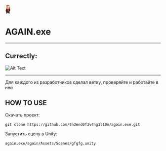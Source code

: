 ![Alt Text](https://github.com/th3end0f3v4ng3l10n/again.exe/blob/master/happy_new_year.png)<h1>                AGAIN.exe </h1>

----

<h2>Currectly: </h2>

![Alt Text](https://github.com/th3end0f3v4ng3l10n/again.exe/blob/master/ezgif.com-video-to-gif.gif)


----

Для каждого из разработчиков сделал ветку, проверяйте и работайте в ней


<h2>HOW TO USE </h2>

Скачать проект:

	git clone https://github.com/th3end0f3v4ng3l10n/again.exe.git
	
Запустить сцену в Unity:

	again.exe/again/Assets/Scenes/gfgfg.unity
